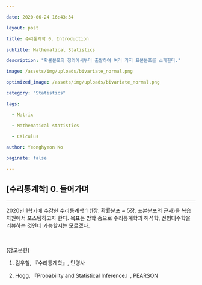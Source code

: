 ---
date: 2020-06-24 16:43:34
layout: post
title: 수리통계학 0. Introduction
subtitle: Mathematical Statistics
description: "확률분포의 정의에서부터 출발하여 여러 가지 표본분포를 소개한다."
image: /assets/img/uploads/bivariate_normal.png
optimized_image: /assets/img/uploads/bivariate_normal.png
category: "Statistics"
tags:
  - Matrix
  - Mathematical statistics
  - Calculus
author: Yeonghyeon Ko
paginate: false
---
## [수리통계학] 0. 들어가며
---

  2020년 1학기에 수강한 수리통계학 1 (1장. 확률분포 ~ 5장. 표본분포의 근사)을 복습 차원에서 포스팅하고자 한다. 목표는 방학 중으로 수리통계학과 해석학, 선형대수학을 리뷰하는 것인데 가능할지는 모르겠다.



<br>



(참고문헌)
 1. 김우철, 『수리통계학』, 민영사
 2. Hogg, 『Probability and Statistical Inference』, PEARSON
